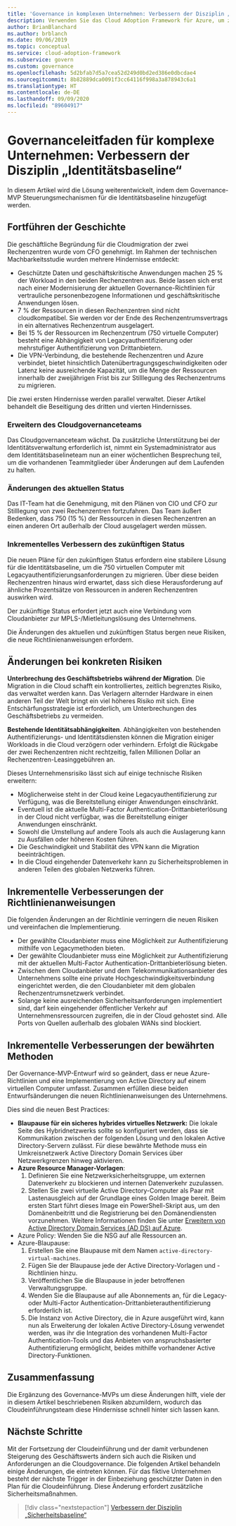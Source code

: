 ```yaml
---
title: 'Governance in komplexen Unternehmen: Verbessern der Disziplin „Identitätsbaseline“'
description: Verwenden Sie das Cloud Adoption Framework für Azure, um zu erfahren, wie Sie einem Minimum Viable Product (MVP) für die Governance Steuerungsmechanismen für die Identitätsbaseline hinzufügen.
author: BrianBlanchard
ms.author: brblanch
ms.date: 09/06/2019
ms.topic: conceptual
ms.service: cloud-adoption-framework
ms.subservice: govern
ms.custom: governance
ms.openlocfilehash: 5d2bfab7d5a7cea52d249d0bd2ed386e0dbcdae4
ms.sourcegitcommit: 8b82889dca0091f3cc64116f998a3a878943c6a1
ms.translationtype: HT
ms.contentlocale: de-DE
ms.lasthandoff: 09/09/2020
ms.locfileid: "89604917"
---
```

# <a name="governance-guide-for-complex-enterprises-improve-the-identity-baseline-discipline"></a>Governanceleitfaden für komplexe Unternehmen: Verbessern der Disziplin „Identitätsbaseline“

In diesem Artikel wird die Lösung weiterentwickelt, indem dem Governance-MVP Steuerungsmechanismen für die Identitätsbaseline hinzugefügt werden.

## <a name="advancing-the-narrative"></a>Fortführen der Geschichte

Die geschäftliche Begründung für die Cloudmigration der zwei Rechenzentren wurde vom CFO genehmigt. Im Rahmen der technischen Machbarkeitsstudie wurden mehrere Hindernisse entdeckt:

- Geschützte Daten und geschäftskritische Anwendungen machen 25 % der Workload in den beiden Rechenzentren aus. Beide lassen sich erst nach einer Modernisierung der aktuellen Governance-Richtlinien für vertrauliche personenbezogene Informationen und geschäftskritische Anwendungen lösen.
- 7 % der Ressourcen in diesen Rechenzentren sind nicht cloudkompatibel. Sie werden vor der Ende des Rechenzentrumsvertrags in ein alternatives Rechenzentrum ausgelagert.
- Bei 15 % der Ressourcen im Rechenzentrum (750 virtuelle Computer) besteht eine Abhängigkeit von Legacyauthentifizierung oder mehrstufiger Authentifizierung von Drittanbietern.
- Die VPN-Verbindung, die bestehende Rechenzentren und Azure verbindet, bietet hinsichtlich Datenübertragungsgeschwindigkeiten oder Latenz keine ausreichende Kapazität, um die Menge der Ressourcen innerhalb der zweijährigen Frist bis zur Stilllegung des Rechenzentrums zu migrieren.

Die zwei ersten Hindernisse werden parallel verwaltet. Dieser Artikel behandelt die Beseitigung des dritten und vierten Hindernisses.

### <a name="expand-the-cloud-governance-team"></a>Erweitern des Cloudgovernanceteams

Das Cloudgovernanceteam wächst. Da zusätzliche Unterstützung bei der Identitätsverwaltung erforderlich ist, nimmt ein Systemadministrator aus dem Identitätsbaselineteam nun an einer wöchentlichen Besprechung teil, um die vorhandenen Teammitglieder über Änderungen auf dem Laufenden zu halten.

### <a name="changes-in-the-current-state"></a>Änderungen des aktuellen Status

Das IT-Team hat die Genehmigung, mit den Plänen von CIO und CFO zur Stilllegung von zwei Rechenzentren fortzufahren. Das Team äußert Bedenken, dass 750 (15 %) der Ressourcen in diesen Rechenzentren an einen anderen Ort außerhalb der Cloud ausgelagert werden müssen.

### <a name="incrementally-improve-the-future-state"></a>Inkrementelles Verbessern des zukünftigen Status

Die neuen Pläne für den zukünftigen Status erfordern eine stabilere Lösung für die Identitätsbaseline, um die 750 virtuellen Computer mit Legacyauthentifizierungsanforderungen zu migrieren. Über diese beiden Rechenzentren hinaus wird erwartet, dass sich diese Herausforderung auf ähnliche Prozentsätze von Ressourcen in anderen Rechenzentren auswirken wird.

Der zukünftige Status erfordert jetzt auch eine Verbindung vom Cloudanbieter zur MPLS-/Mietleitungslösung des Unternehmens.

Die Änderungen des aktuellen und zukünftigen Status bergen neue Risiken, die neue Richtlinienanweisungen erfordern.

## <a name="changes-in-tangible-risks"></a>Änderungen bei konkreten Risiken

**Unterbrechung des Geschäftsbetriebs während der Migration**. Die Migration in die Cloud schafft ein kontrolliertes, zeitlich begrenztes Risiko, das verwaltet werden kann. Das Verlagern alternder Hardware in einen anderen Teil der Welt bringt ein viel höheres Risiko mit sich. Eine Entschärfungsstrategie ist erforderlich, um Unterbrechungen des Geschäftsbetriebs zu vermeiden.

**Bestehende Identitätsabhängigkeiten**. Abhängigkeiten von bestehenden Authentifizierungs- und Identitätsdiensten können die Migration einiger Workloads in die Cloud verzögern oder verhindern. Erfolgt die Rückgabe der zwei Rechenzentren nicht rechtzeitig, fallen Millionen Dollar an Rechenzentren-Leasinggebühren an.

Dieses Unternehmensrisiko lässt sich auf einige technische Risiken erweitern:

- Möglicherweise steht in der Cloud keine Legacyauthentifizierung zur Verfügung, was die Bereitstellung einiger Anwendungen einschränkt.
- Eventuell ist die aktuelle Multi-Factor Authentication-Drittanbieterlösung in der Cloud nicht verfügbar, was die Bereitstellung einiger Anwendungen einschränkt.
- Sowohl die Umstellung auf andere Tools als auch die Auslagerung kann zu Ausfällen oder höheren Kosten führen.
- Die Geschwindigkeit und Stabilität des VPN kann die Migration beeinträchtigen.
- In die Cloud eingehender Datenverkehr kann zu Sicherheitsproblemen in anderen Teilen des globalen Netzwerks führen.

## <a name="incremental-improvement-of-the-policy-statements"></a>Inkrementelle Verbesserungen der Richtlinienanweisungen

Die folgenden Änderungen an der Richtlinie verringern die neuen Risiken und vereinfachen die Implementierung.

- Der gewählte Cloudanbieter muss eine Möglichkeit zur Authentifizierung mithilfe von Legacymethoden bieten.
- Der gewählte Cloudanbieter muss eine Möglichkeit zur Authentifizierung mit der aktuellen Multi-Factor Authentication-Drittanbieterlösung bieten.
- Zwischen dem Cloudanbieter und dem Telekommunikationsanbieter des Unternehmens sollte eine private Hochgeschwindigkeitsverbindung eingerichtet werden, die den Cloudanbieter mit dem globalen Rechenzentrumsnetzwerk verbindet.
- Solange keine ausreichenden Sicherheitsanforderungen implementiert sind, darf kein eingehender öffentlicher Verkehr auf Unternehmensressourcen zugreifen, die in der Cloud gehostet sind. Alle Ports von Quellen außerhalb des globalen WANs sind blockiert.

## <a name="incremental-improvement-of-the-best-practices"></a>Inkrementelle Verbesserungen der bewährten Methoden

Der Governance-MVP-Entwurf wird so geändert, dass er neue Azure-Richtlinien und eine Implementierung von Active Directory auf einem virtuellen Computer umfasst. Zusammen erfüllen diese beiden Entwurfsänderungen die neuen Richtlinienanweisungen des Unternehmens.

Dies sind die neuen Best Practices:

- **Blaupause für ein sicheres hybrides virtuelles Netzwerk:** Die lokale Seite des Hybridnetzwerks sollte so konfiguriert werden, dass sie Kommunikation zwischen der folgenden Lösung und den lokalen Active Directory-Servern zulässt. Für diese bewährte Methode muss ein Umkreisnetzwerk Active Directory Domain Services über Netzwerkgrenzen hinweg aktivieren.
- **Azure Resource Manager-Vorlagen**:
    1. Definieren Sie eine Netzwerksicherheitsgruppe, um externen Datenverkehr zu blockieren und internen Datenverkehr zuzulassen.
    2. Stellen Sie zwei virtuelle Active Directory-Computer als Paar mit Lastenausgleich auf der Grundlage eines Golden Image bereit. Beim ersten Start führt dieses Image ein PowerShell-Skript aus, um den Domänenbeitritt und die Registrierung bei den Domänendiensten vorzunehmen. Weitere Informationen finden Sie unter [Erweitern von Active Directory Domain Services (AD DS) auf Azure](/azure/architecture/reference-architectures/identity/adds-extend-domain).
- Azure Policy: Wenden Sie die NSG auf alle Ressourcen an.
- Azure-Blaupause:
    1. Erstellen Sie eine Blaupause mit dem Namen `active-directory-virtual-machines`.
    2. Fügen Sie der Blaupause jede der Active Directory-Vorlagen und -Richtlinien hinzu.
    3. Veröffentlichen Sie die Blaupause in jeder betroffenen Verwaltungsgruppe.
    4. Wenden Sie die Blaupause auf alle Abonnements an, für die Legacy- oder Multi-Factor Authentication-Drittanbieterauthentifizierung erforderlich ist.
    5. Die Instanz von Active Directory, die in Azure ausgeführt wird, kann nun als Erweiterung der lokalen Active Directory-Lösung verwendet werden, was ihr die Integration des vorhandenen Multi-Factor Authentication-Tools und das Anbieten von anspruchsbasierter Authentifizierung ermöglicht, beides mithilfe vorhandener Active Directory-Funktionen.

## <a name="conclusion"></a>Zusammenfassung

Die Ergänzung des Governance-MVPs um diese Änderungen hilft, viele der in diesem Artikel beschriebenen Risiken abzumildern, wodurch das Cloudeinführungsteam diese Hindernisse schnell hinter sich lassen kann.

## <a name="next-steps"></a>Nächste Schritte

Mit der Fortsetzung der Cloudeinführung und der damit verbundenen Steigerung des Geschäftswerts ändern sich auch die Risiken und Anforderungen an die Cloudgovernance. Die folgenden Artikel behandeln einige Änderungen, die eintreten können. Für das fiktive Unternehmen besteht der nächste Trigger in der Einbeziehung geschützter Daten in den Plan für die Cloudeinführung. Diese Änderung erfordert zusätzliche Sicherheitsmaßnahmen.

> [!div class="nextstepaction"]
> [Verbessern der Disziplin „Sicherheitsbaseline“](./security-baseline-improvement.md)
